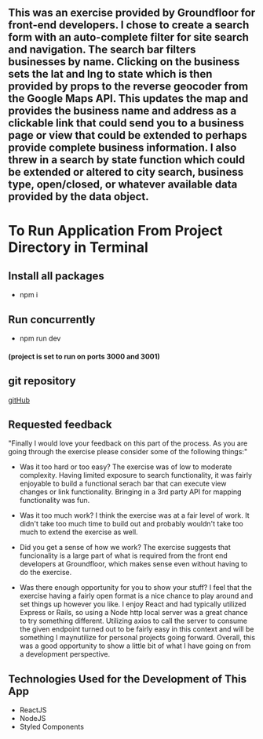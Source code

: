 ## This was an exercise provided by Groundfloor for front-end developers. I chose to create a search form with an auto-complete filter for site search and navigation. The search bar filters businesses by name. Clicking on the business sets the lat and lng to state which is then provided by props to the reverse geocoder from the Google Maps API. This updates the map and provides the business name and address as a clickable link that could send you to a business page or view that could be extended to perhaps provide complete business information. I also threw in a search by state function which could be extended or altered to city search, business type, open/closed, or whatever available data provided by the data object.   

# To Run Application From Project Directory in Terminal
## Install all packages 
* npm i
## Run concurrently
* npm run dev 
#### (project is set to run on ports 3000 and 3001)


## git repository
<a name="git" href="https://github.com/Saf3ty1nnumb3rs/business_search.git">gitHub</a>


## Requested feedback

"Finally I would love your feedback on this part of the process. As you are going through the exercise please consider some of the following things:"

* Was it too hard or too easy?
The exercise was of low to moderate complexity. Having limited exposure to search functionality, it was fairly enjoyable to build a functional serach bar that can execute view changes or link functionality. Bringing in a 3rd party API for mapping functionality was fun.

* Was it too much work?
I think the exercise was at a fair level of work. It didn't take too much time to build out and probably wouldn't take too much to extend the exercise as well.

* Did you get a sense of how we work? 
The exercise suggests that funcionality is a large part of what is required from the front end developers at Groundfloor, which makes sense even without having to do the exercise.

* Was there enough opportunity for you to show your stuff?
I feel that the exercise having a fairly open format is a nice chance to play around and set things up however you like. I enjoy React and had typically utilized Express or Rails, so using a Node http local server was a great chance to try something different. Utilizing axios to call the server to consume the given endpoint turned out to be fairly easy in this context and will be something I maynutilize for personal projects going forward. Overall, this was a good opportunity to show a little bit of what I have going on from a development perspective.


## Technologies Used for the Development of This App


* ReactJS
* NodeJS
* Styled Components
